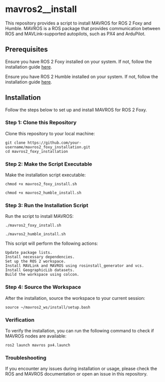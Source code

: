 # mavros2__install
This repository provides a script to install MAVROS for ROS 2 Foxy and Humble. MAVROS is a ROS package that provides communication between ROS and MAVLink-supported autopilots, such as PX4 and ArduPilot.

## Prerequisites

Ensure you have ROS 2 Foxy installed on your system. If not, follow the installation guide [here](https://docs.ros.org/en/foxy/Installation.html).

Ensure you have ROS 2 Humble installed on your system. If not, follow the installation guide [here](https://docs.ros.org/en/humble/Installation.html).

## Installation

Follow the steps below to set up and install MAVROS for ROS 2 Foxy.

### Step 1: Clone this Repository

Clone this repository to your local machine:

```
git clone https://github.com/your-username/mavros2_foxy_installation.git
cd mavros2_foxy_installation
```

### Step 2: Make the Script Executable

Make the installation script executable:
```
chmod +x mavros2_foxy_install.sh
```
```
chmod +x mavros2_humble_install.sh
```
### Step 3: Run the Installation Script

Run the script to install MAVROS:
```
./mavros2_foxy_install.sh
```
```
./mavros2_humble_install.sh
```
This script will perform the following actions:

    Update package lists.
    Install necessary dependencies.
    Set up the ROS 2 workspace.
    Install MAVLink and MAVROS using rosinstall_generator and vcs.
    Install GeographicLib datasets.
    Build the workspace using colcon.

### Step 4: Source the Workspace

After the installation, source the workspace to your current session:
```
source ~/mavros2_ws/install/setup.bash
```
### Verification

To verify the installation, you can run the following command to check if MAVROS nodes are available:
```
ros2 launch mavros px4.launch
```
### Troubleshooting

If you encounter any issues during installation or usage, please check the ROS and MAVROS documentation or open an issue in this repository.
